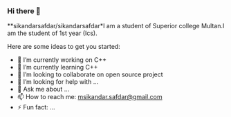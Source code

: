 ### Hi there 👋

**sikandarsafdar/sikandarsafdar*I am a student of Superior college Multan.I am the student of 1st year (Ics).

Here are some ideas to get you started:

- 🔭 I’m currently working on C++
- 🌱 I’m currently learning C++
- 👯 I’m looking to collaborate on open source project
- 🤔 I’m looking for help with ...
- 💬 Ask me about ...
- 📫 How to reach me: msikandar.safdar@gmail.com
- ⚡ Fun fact: ...


